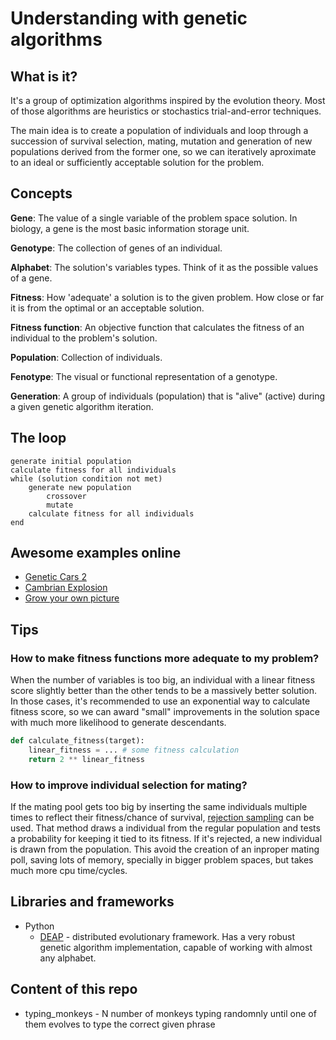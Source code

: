 # Understanding with genetic algorithms

## What is it?

It's a group of optimization algorithms inspired by the evolution theory. Most of those algorithms are heuristics or stochastics trial-and-error techniques.

The main idea is to create a population of individuals and loop through a succession of survival selection, mating, mutation and generation of new populations derived from the former one, so we can iteratively aproximate to an ideal or sufficiently acceptable solution for the problem.

## Concepts

**Gene**: The value of a single variable of the problem space solution. In biology, a gene is the most basic information storage unit.

**Genotype**: The collection of genes of an individual.

**Alphabet**: The solution's variables types. Think of it as the possible values of a gene.

**Fitness**: How 'adequate' a solution is to the given problem. How close or far it is from the optimal or an acceptable solution.

**Fitness function**: An objective function that calculates the fitness of an individual to the problem's solution.

**Population**: Collection of individuals.

**Fenotype**: The visual or functional representation of a genotype.

**Generation**: A group of individuals (population) that is "alive" (active) during a given genetic algorithm iteration.

## The loop

    generate initial population
    calculate fitness for all individuals
    while (solution condition not met)
        generate new population
            crossover
            mutate
        calculate fitness for all individuals
    end

## Awesome examples online

* [Genetic Cars 2](http://rednuht.org/genetic_cars_2/)
* [Cambrian Explosion](http://www.cambrianexplosion.com/)
* [Grow your own picture](https://chriscummins.cc/s/genetics/)

## Tips

### How to make fitness functions more adequate to my problem?

When the number of variables is too big, an individual with a linear fitness score slightly better than the other tends to be a massively better solution. In those cases, it's recommended to use an exponential way to calculate fitness score, so we can award "small" improvements in the solution space with much more likelihood to generate descendants.

```python
def calculate_fitness(target):
    linear_fitness = ... # some fitness calculation
    return 2 ** linear_fitness
```

### How to improve individual selection for mating?

If the mating pool gets too big by inserting the same individuals multiple times to reflect their fitness/chance of survival, [rejection sampling](https://en.wikipedia.org/wiki/Rejection_sampling) can be used. That method draws a individual from the regular population and tests a probability for keeping it tied to its fitness. If it's rejected, a new individual is drawn from the population. This avoid the creation of an inproper mating poll, saving lots of memory, specially in bigger problem spaces, but takes much more cpu time/cycles.

## Libraries and frameworks
* Python
  * [DEAP](https://github.com/DEAP/deap) - distributed evolutionary framework. Has a very robust genetic algorithm implementation, capable of working with almost any alphabet.

## Content of this repo

* typing_monkeys - N number of monkeys typing randomnly until one of them evolves to type the correct given phrase


